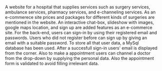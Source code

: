A website for a hospital that supplies services such as surgery services, ambulance services, pharmacy services, and e-channeling services. As an e-commerece site prices and packages for different kinds of surgeries are mentioned in the website. An interactive chat-box, slideshow with images, google maps location, and sign up are added features as an e-commerce site. For the back-end, users can sign-in by using their registered email and passwords. Users who did not register before can sign up by giving an email with a suitable password. To store all that user data, a MySql database has been used. After a succesfull sign-in users' email is displayed from the corner. Also to make a appointment users can channel a doctor from the drop-down by supplying the personal data. Also the appointment form is validated to avoid filling irrelevant data.



